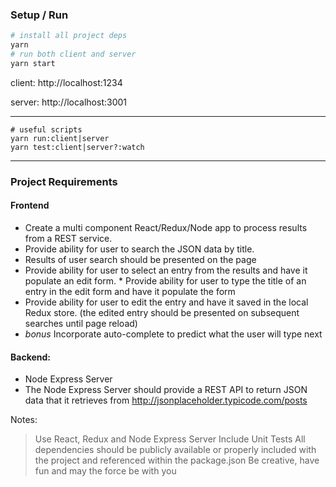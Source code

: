 ### Setup / Run
```bash
# install all project deps
yarn
# run both client and server
yarn start
```

client: http://localhost:1234

server: http://localhost:3001

---

```
# useful scripts
yarn run:client|server
yarn test:client|server?:watch
```

---
### Project Requirements

#### Frontend

- Create a multi component React/Redux/Node app to process results from a REST service. 
- Provide ability for user to search the JSON data by title.
- Results of user search should be presented on the page
- Provide ability for user to select an entry from the results and have it populate an edit form. * Provide ability for user to type the title of an entry in the edit form and have it populate the form
- Provide ability for user to edit the entry and have it saved in the local Redux store. (the edited entry should be presented on subsequent searches until page reload)
- *bonus* Incorporate auto-complete to predict what the user will type next

#### Backend:
- Node Express Server
- The Node Express Server should provide a REST API to return JSON data that it retrieves from http://jsonplaceholder.typicode.com/posts


Notes:
> Use React, Redux and Node Express Server Include Unit Tests All dependencies should be publicly available or properly included with the project and referenced within the package.json Be creative, have fun and may the force be with you
